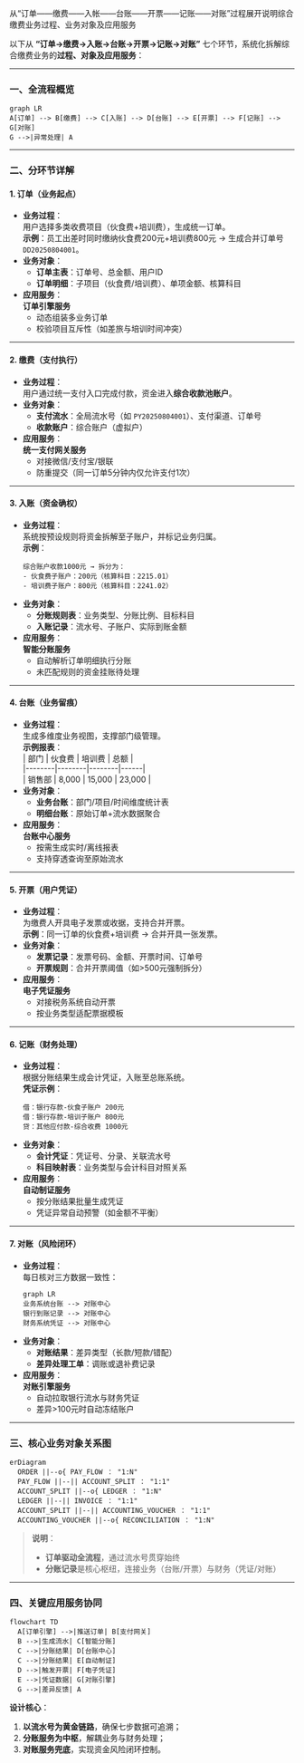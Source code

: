 
从“订单——缴费——入帐——台账——开票——记账——对账”过程展开说明综合缴费业务过程、业务对象及应用服务

以下从 **“订单→缴费→入账→台账→开票→记账→对账”** 七个环节，系统化拆解综合缴费业务的**过程、对象及应用服务**：

---

### 一、全流程概览  
```mermaid
graph LR
A[订单] --> B[缴费] --> C[入账] --> D[台账] --> E[开票] --> F[记账] --> G[对账]
G -->|异常处理| A
```

---

### 二、分环节详解  
#### **1. 订单（业务起点）**  
- **业务过程**：  
  用户选择多类收费项目（伙食费+培训费），生成统一订单。  
  **示例**：员工出差时同时缴纳伙食费200元+培训费800元 → 生成合并订单号 `DD20250804001`。  
- **业务对象**：  
  - **订单主表**：订单号、总金额、用户ID  
  - **订单明细**：子项目（伙食费/培训费）、单项金额、核算科目  
- **应用服务**：  
  **订单引擎服务**  
  - 动态组装多业务订单  
  - 校验项目互斥性（如差旅与培训时间冲突）  

---

#### **2. 缴费（支付执行）**  
- **业务过程**：  
  用户通过统一支付入口完成付款，资金进入**综合收款池账户**。  
- **业务对象**：  
  - **支付流水**：全局流水号（如 `PY20250804001`）、支付渠道、订单号  
  - **收款账户**：综合账户（虚拟户）  
- **应用服务**：  
  **统一支付网关服务**  
  - 对接微信/支付宝/银联  
  - 防重提交（同一订单5分钟内仅允许支付1次）  

---

#### **3. 入账（资金确权）**  
- **业务过程**：  
  系统按预设规则将资金拆解至子账户，并标记业务归属。  
  **示例**：  
  ```  
  综合账户收款1000元 → 拆分为：  
  - 伙食费子账户：200元（核算科目：2215.01）  
  - 培训费子账户：800元（核算科目：2241.02）  
  ```  
- **业务对象**：  
  - **分账规则表**：业务类型、分账比例、目标科目  
  - **入账记录**：流水号、子账户、实际到账金额  
- **应用服务**：  
  **智能分账服务**  
  - 自动解析订单明细执行分账  
  - 未匹配规则的资金挂账待处理  

---

#### **4. 台账（业务留痕）**  
- **业务过程**：  
  生成多维度业务视图，支撑部门级管理。  
  **示例报表**：  
  | 部门   | 伙食费 | 培训费 | 总额 |  
  |--------|--------|--------|------|  
  | 销售部 | 8,000  | 15,000 | 23,000 |  
- **业务对象**：  
  - **业务台账**：部门/项目/时间维度统计表  
  - **明细台账**：原始订单+流水数据聚合  
- **应用服务**：  
  **台账中心服务**  
  - 按需生成实时/离线报表  
  - 支持穿透查询至原始流水  

---

#### **5. 开票（用户凭证）**  
- **业务过程**：  
  为缴费人开具电子发票或收据，支持合并开票。  
  **示例**：同一订单的伙食费+培训费 → 合并开具一张发票。  
- **业务对象**：  
  - **发票记录**：发票号码、金额、开票时间、订单号  
  - **开票规则**：合并开票阈值（如>500元强制拆分）  
- **应用服务**：  
  **电子凭证服务**  
  - 对接税务系统自动开票  
  - 按业务类型适配票据模板  

---

#### **6. 记账（财务处理）**  
- **业务过程**：  
  根据分账结果生成会计凭证，入账至总账系统。  
  **凭证示例**：  
  ```  
  借：银行存款-伙食子账户 200元  
  借：银行存款-培训子账户 800元  
  贷：其他应付款-综合收费 1000元  
  ```  
- **业务对象**：  
  - **会计凭证**：凭证号、分录、关联流水号  
  - **科目映射表**：业务类型与会计科目对照关系  
- **应用服务**：  
  **自动制证服务**  
  - 按分账结果批量生成凭证  
  - 凭证异常自动预警（如金额不平衡）  

---

#### **7. 对账（风险闭环）**  
- **业务过程**：  
  每日核对三方数据一致性：  
  ```mermaid
  graph LR
  业务系统台账 --> 对账中心
  银行到账记录 --> 对账中心
  财务系统凭证 --> 对账中心
  ```
- **业务对象**：  
  - **对账结果**：差异类型（长款/短款/错配）  
  - **差异处理工单**：调账或退补费记录  
- **应用服务**：  
  **对账引擎服务**  
  - 自动拉取银行流水与财务凭证  
  - 差异>100元时自动冻结账户  

---

### 三、核心业务对象关系图  
```mermaid
erDiagram
  ORDER ||--o{ PAY_FLOW ： "1:N"
  PAY_FLOW ||--|| ACCOUNT_SPLIT ： "1:1"
  ACCOUNT_SPLIT ||--o{ LEDGER ： "1:N"
  LEDGER ||--|| INVOICE ： "1:1"
  ACCOUNT_SPLIT ||--|| ACCOUNTING_VOUCHER ： "1:1"
  ACCOUNTING_VOUCHER ||--o{ RECONCILIATION ： "1:N"
```

> **说明**：  
> - **订单驱动全流程**，通过流水号贯穿始终  
> - **分账记录**是核心枢纽，连接业务（台账/开票）与财务（凭证/对账）  

---

### 四、关键应用服务协同  
```mermaid
flowchart TD
  A[订单引擎] -->|推送订单| B[支付网关]
  B -->|生成流水| C[智能分账]
  C -->|分账结果| D[台账中心]
  C -->|分账结果| E[自动制证]
  D -->|触发开票| F[电子凭证]
  E -->|凭证数据| G[对账引擎]
  G -->|差异反馈| A
```

**设计核心**：  
1. **以流水号为黄金链路**，确保七步数据可追溯；  
2. **分账服务为中枢**，解耦业务与财务处理；  
3. **对账服务兜底**，实现资金风险闭环控制。